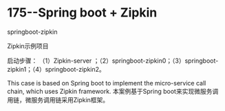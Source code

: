 # 175--Spring boot + Zipkin

springboot-zipkin

Zipkin示例项目

启动步骤：
（1）Zipkin-server ；（2）springboot-zipkin0；（3）springboot-zipkin1；（4）springboot-zipkin2。

This case is based on Spring boot to implement the micro-service call chain, which uses Zipkin framework.
本案例基于Spring boot来实现微服务调用链，微服务调用链采用Zipkin框架。